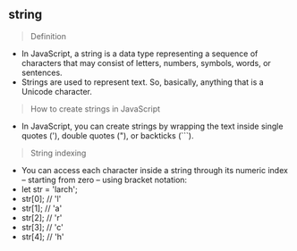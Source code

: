 ## string

>Definition
- In JavaScript, a string is a data type representing a sequence of characters that may consist of letters, numbers, symbols, words, or sentences.
- Strings are used to represent text. So, basically, anything that is a Unicode character.

>How to create strings in JavaScript
- In JavaScript, you can create strings by wrapping the text inside single quotes ('), double quotes ("), or backticks (```).

>String indexing
- You can access each character inside a string through its numeric index – starting from zero – using bracket notation:
- let str = 'larch';
- str[0]; // 'l'
- str[1]; // 'a'
- str[2]; // 'r'
- str[3]; // 'c'
- str[4]; // 'h'